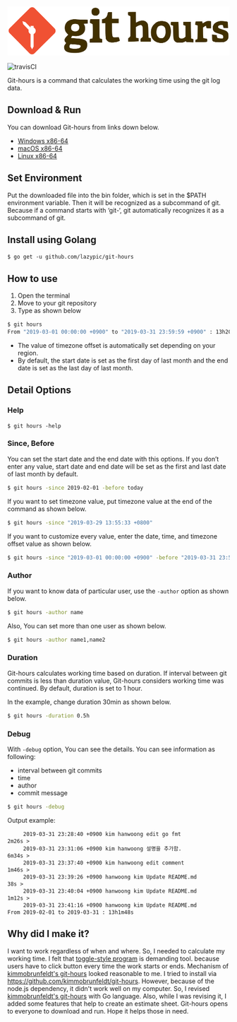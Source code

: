 ![logo](figures/git-hours.svg)

![travisCI](https://secure.travis-ci.org/lazypic/git-hours.png)

Git-hours is a command that calculates the working time using the git log data.


## Download & Run
You can download Git-hours from links down below.

- [Windows x86-64](https://github.com/lazypic/git-hours/releases/download/v0.0.6/git-hours_windows_x86-64.tgz)
- [macOS x86-64](https://github.com/lazypic/git-hours/releases/download/v0.0.6/git-hours_darwin_x86-64.tgz)
- [Linux x86-64](https://github.com/lazypic/git-hours/releases/download/v0.0.6/git-hours_linux_x86-64.tgz)

## Set Environment
Put the downloaded file into the bin folder, which is set in the $PATH environment variable.
Then it will be recognized as a subcommand of git.
Because if a command starts with ‘git-‘, git automatically recognizes it as a subcommand of git.

## Install using Golang
```
$ go get -u github.com/lazypic/git-hours
```

## How to use

1. Open the terminal
1. Move to your git repository
1. Type as shown below

```bash
$ git hours
From "2019-03-01 00:00:00 +0900" to "2019-03-31 23:59:59 +0900" : 13h20m9s
```
- The value of timezone offset is automatically set depending on your region.
- By default, the start date is set as the first day of last month and the end date is set as the last day of last month. 

## Detail Options

### Help
```
$ git hours -help
```

### Since, Before
You can set the start date and the end date with this options.
If you don’t enter any value, start date and end date will be set as the first and last date of last month by default.

```bash
$ git hours -since 2019-02-01 -before today
```

If you want to set timezone value, put timezone value at the end of the command as shown below.

```bash
$ git hours -since "2019-03-29 13:55:33 +0800"
```

If you want to customize every value, enter the date, time, and timezone offset value as shown below.

```bash
$ git hours -since "2019-03-01 00:00:00 +0900" -before "2019-03-31 23:59:59 +0900"
```

### Author
If you want to know data of particular user,  use the `-author` option as shown below.

```bash
$ git hours -author name
```

Also, You can set more than one user as shown below.

```bash
$ git hours -author name1,name2
```

### Duration
Git-hours calculates working time based on duration. If interval between git commits is less than duration value, Git-hours considers working time was continued.
By default, duration is set to 1 hour.

In the example, change duration 30min as shown below.
```bash
$ git hours -duration 0.5h
```

### Debug
With `-debug` option, You can see the details.
You can see information as following:

- interval between git commits
- time
- author
- commit message

```bash
$ git hours -debug
```

Output example:
```
	 2019-03-31 23:28:40 +0900 kim hanwoong edit go fmt
2m26s >
	 2019-03-31 23:31:06 +0900 kim hanwoong 설명을 추가함.
6m34s >
	 2019-03-31 23:37:40 +0900 kim hanwoong edit comment
1m46s >
	 2019-03-31 23:39:26 +0900 hanwoong kim Update README.md
38s >
	 2019-03-31 23:40:04 +0900 hanwoong kim Update README.md
1m12s >
	 2019-03-31 23:41:16 +0900 hanwoong kim Update README.md
From 2019-02-01 to 2019-03-31 : 13h1m48s
```


## Why did I make it?
I want to work regardless of when and where.
So, I needed to calculate my working time.
I felt that [toggle-style program](https://toggl.com) is demanding tool. because users have to click button every time the work starts or ends.
Mechanism of [kimmobrunfeldt's git-hours](https://github.com/kimmobrunfeldt/git-hours#how-it-works) looked reasonable to me.
I tried to install via https://github.com/kimmobrunfeldt/git-hours. However, because of the node.js dependency, it didn't work well on my computer.
So, I revised [kimmobrunfeldt's git-hours](https://github.com/kimmobrunfeldt/git-hours) with Go language.
Also, while I was revising it, I added some features that help to create an estimate sheet.
Git-hours opens to everyone to download and run. Hope it helps those in need.
